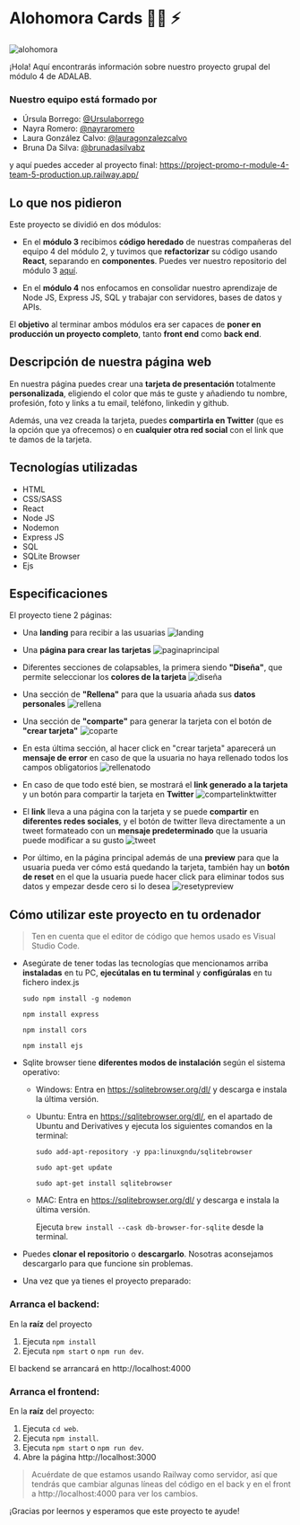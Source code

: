 # Alohomora Cards :mage_man: :zap:

![alohomora](https://user-images.githubusercontent.com/97313204/209992312-24c7434c-7608-4df3-b483-aa11d5a5c666.png)

¡Hola! Aquí encontrarás información sobre nuestro proyecto grupal del módulo 4 de ADALAB.

### Nuestro equipo está formado por

- Úrsula Borrego: [@Ursulaborrego](https://github.com/UrsulaBorrego)
- Nayra Romero: [@nayraromero](https://github.com/nayraromero)
- Laura González Calvo: [@lauragonzalezcalvo](https://github.com/lauragonzalezcalvo)
- Bruna Da Silva: [@brunadasilvabz](https://github.com/brunadasilvabz)

y aquí puedes acceder al proyecto final: https://project-promo-r-module-4-team-5-production.up.railway.app/

## Lo que nos pidieron

Este proyecto se dividió en dos módulos:

- En el **módulo 3** recibimos **código heredado** de nuestras compañeras del equipo 4 del módulo 2, y tuvimos que **refactorizar** su código usando **React**, separando en **componentes**. Puedes ver nuestro repositorio del módulo 3 [aquí](https://github.com/Adalab/project-promo-r-module-3-team-5).

- En el **módulo 4** nos enfocamos en consolidar nuestro aprendizaje de Node JS, Express JS, SQL y trabajar con servidores, bases de datos y APIs.

El **objetivo** al terminar ambos módulos era ser capaces de **poner en producción un proyecto completo**, tanto **front end** como **back end**.

## Descripción de nuestra página web

En nuestra página puedes crear una **tarjeta de presentación** totalmente **personalizada**, eligiendo el color que más te guste y añadiendo tu nombre, profesión, foto y links a tu email, teléfono, linkedin y github.

Además, una vez creada la tarjeta, puedes **compartirla en Twitter** (que es la opción que ya ofrecemos) o en **cualquier otra red social** con el link que te damos de la tarjeta.

## Tecnologías utilizadas

- HTML
- CSS/SASS
- React
- Node JS
- Nodemon
- Express JS
- SQL
- SQLite Browser
- Ejs

## Especificaciones

El proyecto tiene 2 páginas:

- Una **landing** para recibir a las usuarias ![landing](https://user-images.githubusercontent.com/97313204/209984757-7293cb0f-8e0d-49c5-8b84-d86e7cc8c982.png)

- Una **página para crear las tarjetas** ![paginaprincipal](https://user-images.githubusercontent.com/97313204/209985462-56213da5-babd-40fb-95af-8daecd91812a.png)

- Diferentes secciones de colapsables, la primera siendo **"Diseña"**, que permite seleccionar los **colores de la tarjeta** ![diseña](https://user-images.githubusercontent.com/97313204/209986297-dcc0eb86-6ebb-46ed-96ed-4f9f57ad0d10.png)

- Una sección de **"Rellena"** para que la usuaria añada sus **datos personales** ![rellena](https://user-images.githubusercontent.com/97313204/209992452-b065e406-973e-4d6f-9e42-2eecc014da57.png)

- Una sección de **"comparte"** para generar la tarjeta con el botón de **"crear tarjeta"** ![coparte](https://user-images.githubusercontent.com/97313204/210005726-611dd7bd-5480-47fe-8f88-7e422efbd610.png)

- En esta última sección, al hacer click en "crear tarjeta" aparecerá un **mensaje de error** en caso de que la usuaria no haya rellenado todos los campos obligatorios ![rellenatodo](https://user-images.githubusercontent.com/97313204/210005786-8bbcf365-7751-4f40-9b9f-e15799cdba60.png)

- En caso de que todo esté bien, se mostrará el **link generado a la tarjeta** y un botón para compartir la tarjeta en **Twitter** ![compartelinktwitter](https://user-images.githubusercontent.com/97313204/210005847-795f0af7-3aaf-4b09-859d-04c91c03bca0.png)

- El **link** lleva a una página con la tarjeta y se puede **compartir** en **diferentes redes sociales**, y el botón de twitter lleva directamente a un tweet formateado con un **mensaje predeterminado** que la usuaria puede modificar a su gusto ![tweet](https://user-images.githubusercontent.com/97313204/210005951-5bd63ee4-604b-4d39-80bc-ba0f2d2971b2.png)

- Por último, en la página principal además de una **preview** para que la usuaria pueda ver cómo está quedando la tarjeta, también hay un **botón de reset** en el que la usuaria puede hacer click para eliminar todos sus datos y empezar desde cero si lo desea ![resetypreview](https://user-images.githubusercontent.com/97313204/210006045-d95f1022-9e43-4022-9676-dcc9c4d5526e.png)

## Cómo utilizar este proyecto en tu ordenador

> Ten en cuenta que el editor de código que hemos usado es Visual Studio Code.

- Asegúrate de tener todas las tecnologías que mencionamos arriba **instaladas** en tu PC, **ejecútalas en tu terminal** y **configúralas** en tu fichero index.js

  `sudo npm install -g nodemon`

  `npm install express`

  `npm install cors`

  `npm install ejs`

- Sqlite browser tiene **diferentes modos de instalación** según el sistema operativo:

  - Windows: Entra en https://sqlitebrowser.org/dl/ y descarga e instala la última versión.

  - Ubuntu: Entra en https://sqlitebrowser.org/dl/, en el apartado de Ubuntu and Derivatives y ejecuta los siguientes comandos en la terminal:

    `sudo add-apt-repository -y ppa:linuxgndu/sqlitebrowser`

    `sudo apt-get update`

    `sudo apt-get install sqlitebrowser`

  - MAC: Entra en https://sqlitebrowser.org/dl/ y descarga e instala la última versión.

    Ejecuta
    `brew install --cask db-browser-for-sqlite` desde la terminal.

- Puedes **clonar el repositorio** o **descargarlo**. Nosotras aconsejamos descargarlo para que funcione sin problemas.

- Una vez que ya tienes el proyecto preparado:

### Arranca el backend:

En la **raíz** del proyecto

1. Ejecuta `npm install`
1. Ejecuta `npm start` o `npm run dev`.

El backend se arrancará en http://localhost:4000

### Arranca el frontend:

En la **raíz** del proyecto:

1. Ejecuta `cd web`.
1. Ejecuta `npm install`.
1. Ejecuta `npm start` o `npm run dev`.
1. Abre la página http://localhost:3000

> Acuérdate de que estamos usando Railway como servidor, así que tendrás que cambiar algunas líneas del código en el back y en el front a http://localhost:4000 para ver los cambios.

¡Gracias por leernos y esperamos que este proyecto te ayude!
